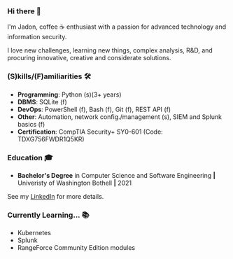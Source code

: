 ### Hi there 👋
I'm Jadon, coffee ☕ enthusiast with a passion for advanced technology and information security.

I love new challenges, learning new things, complex analysis, R&D, and procuring innovative, creative and considerate solutions.

### (S)kills/(F)amiliarities 🛠
- **Programming**: Python (s)(3+ years)
- **DBMS**: SQLite (f)
- **DevOps**: PowerShell (f), Bash (f), Git (f), REST API (f)
- **Other**: Automation, network config./management (s), SIEM and Splunk basics (f)
- **Certification**: CompTIA Security+ SY0-601 (Code: TDXG756FWDR1Q5KR)

### Education 🎓
- **Bachelor's Degree** in Computer Science and Software Engineering **|** Univeristy of Washington Bothell **|** 2021

See my [LinkedIn](https://www.linkedin.com/in/jadonscombs) for more details.

### Currently Learning... 📚
- Kubernetes
- Splunk
- RangeForce Community Edition modules

<!---
jadonscombs/jadonscombs is a ✨ special ✨ repository because its `README.md` (this file) appears on your GitHub profile.
You can click the Preview link to take a look at your changes.
--->
